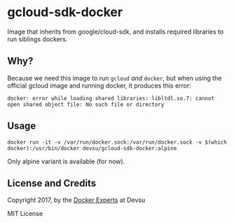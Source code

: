 # gcloud-sdk-docker
Image that inherits from google/cloud-sdk, and installs required libraries to run siblings dockers.

## Why?

Because we need this image to run `gcloud` *and* `docker`, but when using the official gcloud image and running docker, it produces this error:

```
docker: error while loading shared libraries: libltdl.so.7: cannot open shared object file: No such file or directory
```

## Usage

```
docker run -it -v /var/run/docker.sock:/var/run/docker.sock -v $(which docker):/usr/bin/docker devsu/gcloud-sdk-docker:alpine
```

Only alpine variant is available (for now).

## License and Credits

Copyright 2017, by the [Docker Experts](https://devsu.com) at Devsu

MIT License